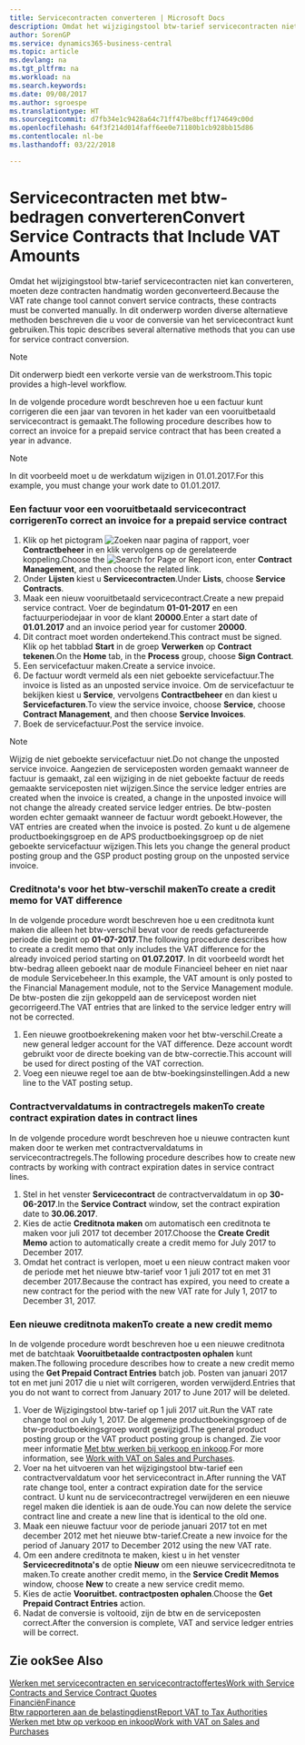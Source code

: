 ```yaml
---
title: Servicecontracten converteren | Microsoft Docs
description: Omdat het wijzigingstool btw-tarief servicecontracten niet kan converteren, moeten deze contracten handmatig worden geconverteerd. In dit onderwerp worden diverse alternatieve methoden beschreven die u voor de conversie van het servicecontract kunt gebruiken.
author: SorenGP
ms.service: dynamics365-business-central
ms.topic: article
ms.devlang: na
ms.tgt_pltfrm: na
ms.workload: na
ms.search.keywords: 
ms.date: 09/08/2017
ms.author: sgroespe
ms.translationtype: HT
ms.sourcegitcommit: d7fb34e1c9428a64c71ff47be8bcff174649c00d
ms.openlocfilehash: 64f3f214d014faff6ee0e71180b1cb928bb15d86
ms.contentlocale: nl-be
ms.lasthandoff: 03/22/2018

---
```

# <a name="convert-service-contracts-that-include-vat-amounts"></a><span data-ttu-id="61d8f-104">Servicecontracten met btw-bedragen converteren</span><span class="sxs-lookup"><span data-stu-id="61d8f-104">Convert Service Contracts that Include VAT Amounts</span></span>
<span data-ttu-id="61d8f-105">Omdat het wijzigingstool btw-tarief servicecontracten niet kan converteren, moeten deze contracten handmatig worden geconverteerd.</span><span class="sxs-lookup"><span data-stu-id="61d8f-105">Because the VAT rate change tool cannot convert service contracts, these contracts must be converted manually.</span></span> <span data-ttu-id="61d8f-106">In dit onderwerp worden diverse alternatieve methoden beschreven die u voor de conversie van het servicecontract kunt gebruiken.</span><span class="sxs-lookup"><span data-stu-id="61d8f-106">This topic describes several alternative methods that you can use for service contract conversion.</span></span>  

> [!NOTE]  
>  <span data-ttu-id="61d8f-107">Dit onderwerp biedt een verkorte versie van de werkstroom.</span><span class="sxs-lookup"><span data-stu-id="61d8f-107">This topic provides a high-level workflow.</span></span>  

 <span data-ttu-id="61d8f-108">In de volgende procedure wordt beschreven hoe u een factuur kunt corrigeren die een jaar van tevoren in het kader van een vooruitbetaald servicecontract is gemaakt.</span><span class="sxs-lookup"><span data-stu-id="61d8f-108">The following procedure describes how to correct an invoice for a prepaid service contract that has been created a year in advance.</span></span>  

> [!NOTE]  
>  <span data-ttu-id="61d8f-109">In dit voorbeeld moet u de werkdatum wijzigen in 01.01.2017.</span><span class="sxs-lookup"><span data-stu-id="61d8f-109">For this example, you must change your work date to 01.01.2017.</span></span>  

### <a name="to-correct-an-invoice-for-a-prepaid-service-contract"></a><span data-ttu-id="61d8f-110">Een factuur voor een vooruitbetaald servicecontract corrigeren</span><span class="sxs-lookup"><span data-stu-id="61d8f-110">To correct an invoice for a prepaid service contract</span></span>  
1. <span data-ttu-id="61d8f-111">Klik op het pictogram ![Zoeken naar pagina of rapport](media/ui-search/search_small.png "pictogram Zoeken naar pagina of rapport"), voer **Contractbeheer** in en klik vervolgens op de gerelateerde koppeling.</span><span class="sxs-lookup"><span data-stu-id="61d8f-111">Choose the ![Search for Page or Report](media/ui-search/search_small.png "Search for Page or Report icon") icon, enter **Contract Management**, and then choose the related link.</span></span>  
2. <span data-ttu-id="61d8f-112">Onder **Lijsten** kiest u **Servicecontracten**.</span><span class="sxs-lookup"><span data-stu-id="61d8f-112">Under **Lists**, choose **Service Contracts**.</span></span>  
3. <span data-ttu-id="61d8f-113">Maak een nieuw vooruitbetaald servicecontract.</span><span class="sxs-lookup"><span data-stu-id="61d8f-113">Create a new prepaid service contract.</span></span> <span data-ttu-id="61d8f-114">Voer de begindatum **01-01-2017** en een factuurperiodejaar in voor de klant **20000**.</span><span class="sxs-lookup"><span data-stu-id="61d8f-114">Enter a start date of **01.01.2017** and an invoice period year for customer **20000**.</span></span>  
4. <span data-ttu-id="61d8f-115">Dit contract moet worden ondertekend.</span><span class="sxs-lookup"><span data-stu-id="61d8f-115">This contract must be signed.</span></span> <span data-ttu-id="61d8f-116">Klik op het tabblad **Start** in de groep **Verwerken** op **Contract tekenen**.</span><span class="sxs-lookup"><span data-stu-id="61d8f-116">On the **Home** tab, in the **Process** group, choose **Sign Contract**.</span></span>  
5. <span data-ttu-id="61d8f-117">Een servicefactuur maken.</span><span class="sxs-lookup"><span data-stu-id="61d8f-117">Create a service invoice.</span></span>
6. <span data-ttu-id="61d8f-118">De factuur wordt vermeld als een niet geboekte servicefactuur.</span><span class="sxs-lookup"><span data-stu-id="61d8f-118">The invoice is listed as an unposted service invoice.</span></span> <span data-ttu-id="61d8f-119">Om de servicefactuur te bekijken kiest u **Service**, vervolgens **Contractbeheer** en dan kiest u **Servicefacturen**.</span><span class="sxs-lookup"><span data-stu-id="61d8f-119">To view the service invoice, choose **Service**, choose **Contract Management**, and then choose **Service Invoices**.</span></span>  
7. <span data-ttu-id="61d8f-120">Boek de servicefactuur.</span><span class="sxs-lookup"><span data-stu-id="61d8f-120">Post the service invoice.</span></span>  

> [!NOTE]  
>  <span data-ttu-id="61d8f-121">Wijzig de niet geboekte servicefactuur niet.</span><span class="sxs-lookup"><span data-stu-id="61d8f-121">Do not change the unposted service invoice.</span></span> <span data-ttu-id="61d8f-122">Aangezien de serviceposten worden gemaakt wanneer de factuur is gemaakt, zal een wijziging in de niet geboekte factuur de reeds gemaakte serviceposten niet wijzigen.</span><span class="sxs-lookup"><span data-stu-id="61d8f-122">Since the service ledger entries are created when the invoice is created, a change in the unposted invoice will not change the already created service ledger entries.</span></span> <span data-ttu-id="61d8f-123">De btw-posten worden echter gemaakt wanneer de factuur wordt geboekt.</span><span class="sxs-lookup"><span data-stu-id="61d8f-123">However, the VAT entries are created when the invoice is posted.</span></span> <span data-ttu-id="61d8f-124">Zo kunt u de algemene productboekingsgroep en de APS productboekingsgroep op de niet geboekte servicefactuur wijzigen.</span><span class="sxs-lookup"><span data-stu-id="61d8f-124">This lets you change the general product posting group and the GSP product posting group on the unposted service invoice.</span></span>  

### <a name="to-create-a-credit-memo-for-vat-difference"></a><span data-ttu-id="61d8f-125">Creditnota's voor het btw-verschil maken</span><span class="sxs-lookup"><span data-stu-id="61d8f-125">To create a credit memo for VAT difference</span></span>  
<span data-ttu-id="61d8f-126">In de volgende procedure wordt beschreven hoe u een creditnota kunt maken die alleen het btw-verschil bevat voor de reeds gefactureerde periode die begint op **01-07-2017**.</span><span class="sxs-lookup"><span data-stu-id="61d8f-126">The following procedure describes how to create a credit memo that only includes the VAT difference for the already invoiced period starting on **01.07.2017**.</span></span> <span data-ttu-id="61d8f-127">In dit voorbeeld wordt het btw-bedrag alleen geboekt naar de module Financieel beheer en niet naar de module Servicebeheer.</span><span class="sxs-lookup"><span data-stu-id="61d8f-127">In this example, the VAT amount is only posted to the Financial Management module, not to the Service Management module.</span></span> <span data-ttu-id="61d8f-128">De btw-posten die zijn gekoppeld aan de servicepost worden niet gecorrigeerd.</span><span class="sxs-lookup"><span data-stu-id="61d8f-128">The VAT entries that are linked to the service ledger entry will not be corrected.</span></span>  

1. <span data-ttu-id="61d8f-129">Een nieuwe grootboekrekening maken voor het btw-verschil.</span><span class="sxs-lookup"><span data-stu-id="61d8f-129">Create a new general ledger account for the VAT difference.</span></span> <span data-ttu-id="61d8f-130">Deze account wordt gebruikt voor de directe boeking van de btw-correctie.</span><span class="sxs-lookup"><span data-stu-id="61d8f-130">This account will be used for direct posting of the VAT correction.</span></span>  
2. <span data-ttu-id="61d8f-131">Voeg een nieuwe regel toe aan de btw-boekingsinstellingen.</span><span class="sxs-lookup"><span data-stu-id="61d8f-131">Add a new line to the VAT posting setup.</span></span>  

### <a name="to-create-contract-expiration-dates-in-contract-lines"></a><span data-ttu-id="61d8f-132">Contractvervaldatums in contractregels maken</span><span class="sxs-lookup"><span data-stu-id="61d8f-132">To create contract expiration dates in contract lines</span></span>  
<span data-ttu-id="61d8f-133">In de volgende procedure wordt beschreven hoe u nieuwe contracten kunt maken door te werken met contractvervaldatums in servicecontractregels.</span><span class="sxs-lookup"><span data-stu-id="61d8f-133">The following procedure describes how to create new contracts by working with contract expiration dates in service contract lines.</span></span>  

1. <span data-ttu-id="61d8f-134">Stel in het venster **Servicecontract** de contractvervaldatum in op **30-06-2017**.</span><span class="sxs-lookup"><span data-stu-id="61d8f-134">In the **Service Contract** window, set the contract expiration date to **30.06.2017**.</span></span>  
2. <span data-ttu-id="61d8f-135">Kies de actie **Creditnota maken** om automatisch een creditnota te maken voor juli 2017 tot december 2017.</span><span class="sxs-lookup"><span data-stu-id="61d8f-135">Choose the **Create Credit Memo** action to automatically create a credit memo for July 2017 to December 2017.</span></span>  
3. <span data-ttu-id="61d8f-136">Omdat het contract is verlopen, moet u een nieuw contract maken voor de periode met het nieuwe btw-tarief voor 1 juli 2017 tot en met 31 december 2017.</span><span class="sxs-lookup"><span data-stu-id="61d8f-136">Because the contract has expired, you need to create a new contract for the period with the new VAT rate for July 1, 2017 to December 31, 2017.</span></span>  

### <a name="to-create-a-new-credit-memo"></a><span data-ttu-id="61d8f-137">Een nieuwe creditnota maken</span><span class="sxs-lookup"><span data-stu-id="61d8f-137">To create a new credit memo</span></span>  
<span data-ttu-id="61d8f-138">In de volgende procedure wordt beschreven hoe u een nieuwe creditnota met de batchtaak **Vooruitbetaalde contractposten ophalen** kunt maken.</span><span class="sxs-lookup"><span data-stu-id="61d8f-138">The following procedure describes how to create a new credit memo using the **Get Prepaid Contract Entries** batch job.</span></span> <span data-ttu-id="61d8f-139">Posten van januari 2017 tot en met juni 2017 die u niet wilt corrigeren, worden verwijderd.</span><span class="sxs-lookup"><span data-stu-id="61d8f-139">Entries that you do not want to correct from January 2017 to June 2017 will be deleted.</span></span>  

1. <span data-ttu-id="61d8f-140">Voer de Wijzigingstool btw-tarief op 1 juli 2017 uit.</span><span class="sxs-lookup"><span data-stu-id="61d8f-140">Run the VAT rate change tool on July 1, 2017.</span></span> <span data-ttu-id="61d8f-141">De algemene productboekingsgroep of de btw-productboekingsgroep wordt gewijzigd.</span><span class="sxs-lookup"><span data-stu-id="61d8f-141">The general product posting group or the VAT product posting group is changed.</span></span> <span data-ttu-id="61d8f-142">Zie voor meer informatie [Met btw werken bij verkoop en inkoop](finance-work-with-vat.md).</span><span class="sxs-lookup"><span data-stu-id="61d8f-142">For more information, see [Work with VAT on Sales and Purchases](finance-work-with-vat.md).</span></span>  
2. <span data-ttu-id="61d8f-143">Voer na het uitvoeren van het wijzigingstool btw-tarief een contractvervaldatum voor het servicecontract in.</span><span class="sxs-lookup"><span data-stu-id="61d8f-143">After running the VAT rate change tool, enter a contract expiration date for the service contract.</span></span> <span data-ttu-id="61d8f-144">U kunt nu de servicecontractregel verwijderen en een nieuwe regel maken die identiek is aan de oude.</span><span class="sxs-lookup"><span data-stu-id="61d8f-144">You can now delete the service contract line and create a new line that is identical to the old one.</span></span>  
3. <span data-ttu-id="61d8f-145">Maak een nieuwe factuur voor de periode januari 2017 tot en met december 2012 met het nieuwe btw-tarief.</span><span class="sxs-lookup"><span data-stu-id="61d8f-145">Create a new invoice for the period of January 2017 to December 2012 using the new VAT rate.</span></span>  
4. <span data-ttu-id="61d8f-146">Om een andere creditnota te maken, kiest u in het venster **Servicecreditnota's** de optie **Nieuw** om een nieuwe servicecreditnota te maken.</span><span class="sxs-lookup"><span data-stu-id="61d8f-146">To create another credit memo, in the **Service Credit Memos** window, choose **New** to create a new service credit memo.</span></span>  
5. <span data-ttu-id="61d8f-147">Kies de actie **Vooruitbet. contractposten ophalen**.</span><span class="sxs-lookup"><span data-stu-id="61d8f-147">Choose the **Get Prepaid Contract Entries** action.</span></span>  
6. <span data-ttu-id="61d8f-148">Nadat de conversie is voltooid, zijn de btw en de serviceposten correct.</span><span class="sxs-lookup"><span data-stu-id="61d8f-148">After the conversion is complete, VAT and service ledger entries will be correct.</span></span>  

## <a name="see-also"></a><span data-ttu-id="61d8f-149">Zie ook</span><span class="sxs-lookup"><span data-stu-id="61d8f-149">See Also</span></span>  
[<span data-ttu-id="61d8f-150">Werken met servicecontracten en servicecontractoffertes</span><span class="sxs-lookup"><span data-stu-id="61d8f-150">Work with Service Contracts and Service Contract Quotes</span></span>](service-how-to-create-service-contracts-and-service-contract-quotes.md)  
[<span data-ttu-id="61d8f-151">Financiën</span><span class="sxs-lookup"><span data-stu-id="61d8f-151">Finance</span></span>](finance.md)  
[<span data-ttu-id="61d8f-152">Btw rapporteren aan de belastingdienst</span><span class="sxs-lookup"><span data-stu-id="61d8f-152">Report VAT to Tax Authorities</span></span>](finance-how-report-vat.md)  
[<span data-ttu-id="61d8f-153">Werken met btw op verkoop en inkoop</span><span class="sxs-lookup"><span data-stu-id="61d8f-153">Work with VAT on Sales and Purchases</span></span>](finance-work-with-vat.md)  

